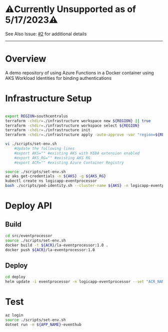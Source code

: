 # ⚠️Currently Unsupported as of 5/17/2023⚠️

See Also Issue: [#2](/../../issues/2) for additional details

---

# Overview

A demo repository of using Azure Functions in a Docker container using AKS Workload Identities for binding authentications

# Infrastructure Setup
```bash

export REGION=southcentralus
terraform -chdir=./infrastructure workspace new ${REGION} || true
terraform -chdir=./infrastructure workspace select ${REGION}
terraform -chdir=./infrastructure init
terraform -chdir=./infrastructure apply -auto-approve -var "region=${REGION}"

vi ./scripts/set-env.sh
    #Update the following lines
    #export AKS="" #existing AKS with KEDA extension enabled
    #export AKS_RG="" #existing AKS RG 
    #export ACR="" #existing Azure Container Registry 

source ./scripts/set-env.sh
az aks get-credentials -n ${AKS} -g ${AKS_RG}
kubectl create ns logicapp-eventprocessor
bash ./scripts/pod-identity.sh --cluster-name ${AKS} -n logicapp-eventprocessor -i ${MSI_NAME}
```

# Deploy API
## Build 
```bash
cd src/eventprocessor
source ./scripts/set-env.sh
docker build -t ${ACR}/la-eventprocessor:1.0 .
docker push ${ACR}/la-eventprocessor:1.0
```

## Deploy
```bash
cd deploy
helm update -i eventprocessor -n logicapp-eventprocessor --set "ACR_NAME=${ACR}" --set "COMMIT_VERSION=1.0" --set "MSI_CLIENTID=${MSI_CLIENT_ID}" --set "MSI_SELECTOR=${MSI_NAME}" --set "EVENTHUB_NAMESPACE_NAME=${EVENTHUB_NAMESPACE_NAME}" --set "WEBJOB_STORAGE_ACCOUNT_NAME=${STORAGE_ACCOUNT_NAME}" --set "WORKFLOWS_SUBSCRIPTION_ID=${MSI_SUBSCRIPTION_ID}" --set "WORKFLOWS_TENANT_ID=${MSI_TENANT_ID}" --set "WORKFLOWS_RESOURCE_GROUP_NAME=${RG}" --set "WORKFLOWS_LOCATION_NAME=${LOCATION}" .
```

# Test
```bash
az login 
source ./scripts/set-env.sh
dotnet run -n ${APP_NAME}-eventhub
```
